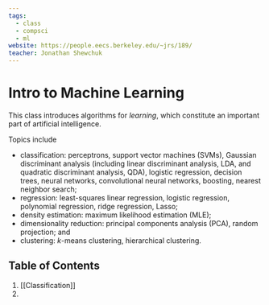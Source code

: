 ```yaml
---
tags:
  - class
  - compsci
  - ml
website: https://people.eecs.berkeley.edu/~jrs/189/
teacher: Jonathan Shewchuk
---
```

# Intro to Machine Learning

This class introduces algorithms for _learning_, which constitute an important part of artificial intelligence.

Topics include

- classification: perceptrons, support vector machines (SVMs), Gaussian discriminant analysis (including linear discriminant analysis, LDA, and quadratic discriminant analysis, QDA), logistic regression, decision trees, neural networks, convolutional neural networks, boosting, nearest neighbor search;
- regression: least-squares linear regression, logistic regression, polynomial regression, ridge regression, Lasso;
- density estimation: maximum likelihood estimation (MLE);
- dimensionality reduction: principal components analysis (PCA), random projection; and
- clustering: _k_-means clustering, hierarchical clustering.

## Table of Contents

1. [[Classification]]
2. 